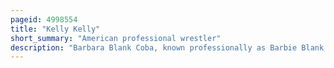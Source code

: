 ```yaml
---
pageid: 4998554
title: "Kelly Kelly"
short_summary: "American professional wrestler"
description: "Barbara Blank Coba, known professionally as Barbie Blank and by her Ring Name Kelly Kelly, is an american Professional Wrestler and Model."
---
```

